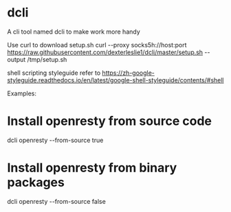# dcli
A cli tool named dcli to make work more handy

Use curl to download setup.sh
curl --proxy socks5h://host:port https://raw.githubusercontent.com/dexterleslie1/dcli/master/setup.sh --output /tmp/setup.sh

shell scripting styleguide refer to https://zh-google-styleguide.readthedocs.io/en/latest/google-shell-styleguide/contents/#shell

Examples:

# Install openresty from source code
dcli openresty --from-source true

# Install openresty from binary packages
dcli openresty --from-source false


